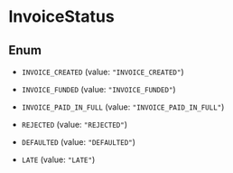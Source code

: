 

# InvoiceStatus

## Enum


* `INVOICE_CREATED` (value: `"INVOICE_CREATED"`)

* `INVOICE_FUNDED` (value: `"INVOICE_FUNDED"`)

* `INVOICE_PAID_IN_FULL` (value: `"INVOICE_PAID_IN_FULL"`)

* `REJECTED` (value: `"REJECTED"`)

* `DEFAULTED` (value: `"DEFAULTED"`)

* `LATE` (value: `"LATE"`)



